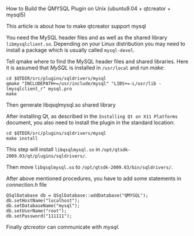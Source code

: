 How to Build the QMYSQL Plugin on Unix (ubuntu9.04 + qtcreator + mysql5)

This article is about how to make qtcreator support mysql

You need the MySQL header files and as well as the shared library
`libmysqlclient.so`. Depending on your Linux distribution you may need to 
install a package which is usually called `mysql-devel`.

Tell qmake where to find the MySQL header files and shared libraries. Here 
it is assumed that _MySQL_ is installed in `/usr/local` and run _make_:

    cd $QTDIR/src/plugins/sqldrivers/mysql
    qmake "INCLUDEPATH+=/usr/include/mysql" "LIBS+=-L/usr/lib -lmysqlclient_r" mysql.pro
    make

Then generate libqsqlmysql.so shared library

After installing Qt, as described in the `Installing Qt on X11 Platforms` document, 
you also need to install the plugin in the standard location:

    cd $QTDIR/src/plugins/sqldrivers/mysql
    make install

This step will install `libqsqlmysql.so` in
`/opt/qtsdk-2009.03/qt/plugins/sqldrivers/`.

Then move `libqsqlmysql.so` to `/opt/qtsdk-2009.03/bin/sqldrivers/`.

After above mentioned procedures, you have to add some statements in
_connection.h_ file
    
    QSqlDatabase db = QSqlDatabase::addDatabase("QMYSQL");
    db.setHostName("localhost");
    db.setDatabaseName("mysql");
    db.setUserName("root");
    db.setPassword("111111");

Finally _qtcreator_ can communicate with _mysql_.
